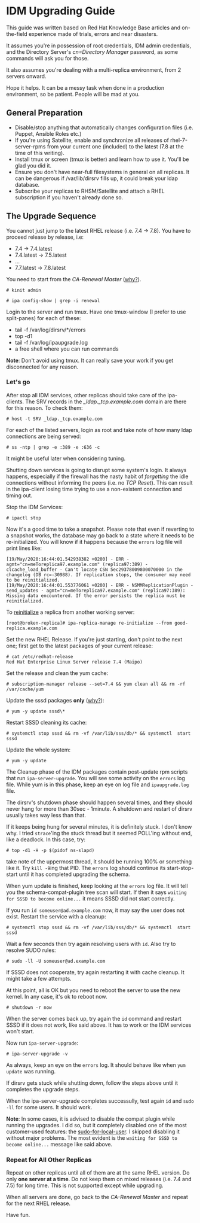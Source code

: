 # IDM Upgrading Guide

This guide was written based on Red Hat Knowledge Base articles and on-the-field experience made of trials, errors and near disasters.

It assumes you're in possession of root credentials, IDM admin credentials, and the Directory Server's _cn=Directory Manager_ password, as some commands will ask you for those.

It also assumes you're dealing with a multi-replica environment, from 2 servers onward.

Hope it helps. It can be a messy task when done in a production environment, so be patient. People will be mad at you.

## General Preparation

* Disable/stop anything that automatically changes configuration files (i.e. Puppet, Ansible Roles etc.)
* If you're using Satellite, enable and synchronize all releases of rhel-7-server-rpms from your current one (included) to the latest (7.8 at the time of this writing).
* Install tmux or screen (tmux is better) and learn how to use it. You'll be glad you did it.
* Ensure you don't have near-full filesystems in general on all replicas. It can be dangerous if /var/lib/dirsrv fills up, it could break your ldap database.
* Subscribe your replicas to RHSM/Satellite and attach a RHEL subscription if you haven't already done so.

## The Upgrade Sequence

You cannot just jump to the latest RHEL release (i.e. 7.4 -> 7.8). You have to proceed release by release, i.e:

* 7.4 -> 7.4.latest
* 7.4.latest -> 7.5.latest
* ...
* 7.7.latest -> 7.8.latest

You need to start from the *CA-Renewal Master* ([why?](https://access.redhat.com/solutions/4173861)).

```
# kinit admin

# ipa config-show | grep -i renewal
```

Login to the server and run tmux. Have one tmux-window (I prefer to use split-panes) for each of these:
* tail -f /var/log/dirsrv/*/errors
* top -d1 
* tail -f /var/log/ipaupgrade.log
* a free shell where you can run commands

**Note**: Don't avoid using tmux. It can really save your work if you get disconnected for any reason.

### Let's go

After stop all IDM services, other replicas should take care of the ipa-clients. The SRV records in the *_ldap._tcp.example.com* domain are there for this reason. To check them:

```
# host -t SRV _ldap._tcp.example.com
```

For each of the listed servers, login as root and take note of how many ldap connections are being served:

```
# ss -ntp | grep -e :389 -e :636 -c
```

It might be useful later when considering tuning.

Shutting down services is going to disrupt some system's login. It always happens, especially if the firewall has the nasty habit of *forgetting* the idle connections without informing the peers (i.e. no *TCP Reset*). This can result in the ipa-client losing time trying to use a non-existent connection and timing out.

Stop the IDM Services:

```
# ipactl stop
```

Now it's a good time to take a snapshot. Please note that even if reverting to a snapshot works, the database may go back to a state where it needs to be re-initialized. You will know if it happens because the `errors` log file will print lines like:

```
[19/May/2020:16:44:01.542938382 +0200] - ERR - agmt="cn=meToreplica97.example.com" (replica97:389) - clcache_load_buffer - Can't locate CSN 5ec29378009800070000 in the changelog (DB rc=-30988). If replication stops, the consumer may need to be reinitialized.
[19/May/2020:16:44:01.553776061 +0200] - ERR - NSMMReplicationPlugin - send_updates - agmt="cn=meToreplica97.example.com" (replica97:389): Missing data encountered. If the error persists the replica must be reinitialized.
```

To [reinitialize](https://access.redhat.com/solutions/452303) a replica from another working server:

```
[root@broken-replica]# ipa-replica-manage re-initialize --from good-replica.example.com
```

Set the new RHEL Release.  If you're just starting, don't point to the next one; first get to the latest packages of your current release:

```
# cat /etc/redhat-release
Red Hat Enterprise Linux Server release 7.4 (Maipo)
```

Set the release and clean the yum cache:

```
# subscription-manager release --set=7.4 && yum clean all && rm -rf /var/cache/yum
```


Update the sssd packages **only** ([why?](https://access.redhat.com/solutions/3417551)):

```
# yum -y update sssd\*
```

Restart SSSD cleaning its cache:
```
# systemctl stop sssd && rm -vf /var/lib/sss/db/* && systemctl  start sssd
```

Update the whole system:

```
# yum -y update
```

The Cleanup phase of the IDM packages contain post-update rpm scripts that run `ipa-server-upgrade`. You will see some activity on the `errors` log file. While yum is in this phase, keep an eye on log file and `ipaupgrade.log` file. 

The dirsrv's shutdown phase should happen several times, and they should never hang for more than 30sec - 1minute. A shutdown and restart of dirsrv usually takes way less than that.

If it keeps being hung for several minutes, it is definitely stuck. I don't know why. I tried `strace`'ing the stuck thread but it seemed POLL'ing without end, like a deadlock. In this case, try:

```
# top -d1 -H -p $(pidof ns-slapd)
```

take note of the uppermost thread, it should be running 100% or something like it.  Try `kill -9`ing that PID. The `errors` log should continue its start-stop-start until it has completed upgrading the schema.

When yum update is finished, keep looking at the `errors` log file. It will tell you the schema-compat-plugin tree scan will start. If then it says `waiting for SSSD to become online...` it means SSSD did not start correctly.  

If you run `id someuser@ad.example.com` now, it may say the user does not exist.  Restart the service with a cleanup:

```
# systemctl stop sssd && rm -vf /var/lib/sss/db/* && systemctl  start sssd
```

Wait a few seconds then try again resolving users with `id`. Also try to resolve SUDO rules:

```
# sudo -ll -U someuser@ad.example.com
```

If SSSD does not cooperate, try again restarting it with cache cleanup. It might take a few attempts.

At this point, all is OK but you need to reboot the server to use the new kernel. In any case, it's ok to reboot now.

```
# shutdown -r now
```

When the server comes back up, try again the `id` command and restart SSSD if it does not work, like said above. It has to work or the IDM services won't start.

Now run `ipa-server-upgrade`:

```
# ipa-server-upgrade -v
```

As always, keep an eye on the `errors` log. It should behave like when `yum update` was running.

If dirsrv gets stuck while shutting down, follow the steps above until it completes the upgrade steps.

When the ipa-server-upgrade completes successully, test again `id` and `sudo -ll` for some users. It should work.

**Note**: In some cases, it is advised to disable the compat plugin while running the upgrades.  I did so, but it completely disabled one of the most customer-used features: the [sudo-for-local-user](https://access.redhat.com/solutions/2347541). I skipped disabling it without major problems. The most evident is the `waiting for SSSD to become online...` message like said above.

### Repeat for All Other Replicas

Repeat on other replicas until all of them are at the same RHEL version. Do only **one server at a time**. Do not keep them on mixed releases (i.e. 7.4 and 7.5) for long time. This is not supported except while upgrading.

When all servers are done, go back to the _CA-Renewal Master_ and repeat for the next RHEL release.

Have fun.